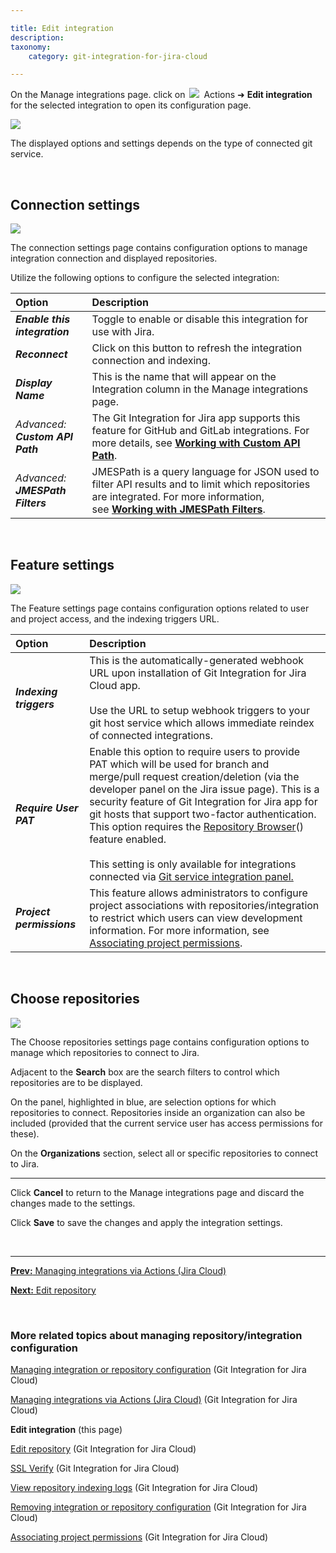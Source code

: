 ```yaml
---

title: Edit integration
description:
taxonomy:
    category: git-integration-for-jira-cloud

---
```


On the Manage integrations page. click on <img src='/wp-content/uploads/actions-icon.png' style='margin: 0 3px' /> Actions ➜ **Edit integration** for the selected integration to open its configuration page.

![](/wp-content/uploads/gij-gitcloud-manage-integration-actions-edit-cfg.png)

<div class="bbb-callout bbb--tip">
    <div class="irow">
    <div class="ilogobox">
        <span class="logoimg"></span>
    </div>
    <div class="imsgbox">
        The displayed options and settings depends on the type of connected git service.
    </div>
    </div>
</div>

&nbsp;

## Connection settings

![](/wp-content/uploads/gij-gitcloud-edit-integration-connection-cfg.png)

The connection settings page contains configuration options to manage integration connection and displayed repositories.

Utilize the following options to configure the selected integration:

| Option | Description |
| :--- | :--- |
| _**Enable this integration**_ | Toggle to enable or disable this integration for use with Jira. |
| _**Reconnect**_ | Click on this button to refresh the integration connection and indexing. |
| _**Display Name**_ | This is the name that will appear on the Integration column in the Manage integrations page. |
| _Advanced:_  <br>_**Custom API Path**_ | The Git Integration for Jira app supports this feature for GitHub and GitLab integrations. For more details, see [**Working with Custom API Path**](/git-integration-for-jira-cloud/working-with-custom-api-path-gij-cloud/). |
| _Advanced:_  <br>_**JMESPath Filters**_ | JMESPath is a query language for JSON used to filter API results and to limit which repositories are integrated. For more information, see [**Working with JMESPath Filters**](/git-integration-for-jira-cloud/working-with-jmespath-filters-gij-cloud/). |

&nbsp;

## Feature settings

![](/wp-content/uploads/gij-gitcloud-edit-integration-features-cfg.png)

The Feature settings page contains configuration options related to user and project access, and the indexing triggers URL.

| Option | Description |
| :--- | :--- |
| _**Indexing triggers**_ | This is the automatically-generated webhook URL upon installation of Git Integration for Jira Cloud app.<br><br>Use the URL to setup webhook triggers to your git host service which allows immediate reindex of connected integrations. |
| _**Require User PAT**_ | Enable this option to require users to provide PAT which will be used for branch and merge/pull request creation/deletion (via the developer panel on the Jira issue page). This is a security feature of Git Integration for Jira app for git hosts that support two-factor authentication.<br><div class="bbb-callout bbb--tip"><div class="irow"><div class="ilogobox"><span class="logoimg"></span></div><div class="imsgbox">This option requires the <a href='/git-integration-for-jira-cloud/repository-browser-gij-cloud'>Repository Browser</a>() feature enabled.</div></div></div><br><div class="bbb-callout bbb--info" style='margin-bottom:0px'><div class="irow"><div class="ilogobox"><span class="logoimg"></span></div><div class="imsgbox">This setting is only available for integrations connected via <a href='/git-integration-for-jira-cloud/introduction-to-git-integration-gij-cloud/'>Git service integration panel.</div></div></div> |
| _**Project permissions**_ | This feature allows administrators to configure project associations with repositories/integration to restrict which users can view development information. For more information, see [Associating project permissions](/git-integration-for-jira-cloud/associating-project-permissions-gij-cloud/). |

&nbsp;

## Choose repositories

![](/wp-content/uploads/gij-gitcloud-managed-ui-github-repo-sel.png)

The Choose repositories settings page contains configuration options to manage which repositories to connect to Jira.

Adjacent to the **Search** box are the search filters to control which repositories are to be displayed.

On the panel, highlighted in blue, are selection options for which repositories to connect. Repositories inside an organization can also be included (provided that the current service user has access permissions for these).

On the **Organizations** section, select all or specific repositories to connect to Jira.

* * *

Click **Cancel** to return to the Manage integrations page and discard the changes made to the settings.

Click **Save** to save the changes and apply the integration settings.

&nbsp;
* * *

[**Prev:** Managing integrations via Actions (Jira Cloud)](/git-integration-for-jira-cloud/managing-integrations-via-actions-jira-cloud-gij-cloud/)

[**Next:** Edit repository](/git-integration-for-jira-cloud/edit-repository-gij-cloud/)

&nbsp;

### More related topics about managing repository/integration configuration

[Managing integration or repository configuration](/git-integration-for-jira-cloud/managing-integration-or-repository-configuration-gij-cloud/) (Git Integration for Jira Cloud)

[Managing integrations via Actions (Jira Cloud)](/git-integration-for-jira-cloud/managing-integrations-via-actions-jira-cloud-gij-cloud/) (Git Integration for Jira Cloud)

**Edit integration** (this page)

[Edit repository](/git-integration-for-jira-cloud/edit-repository-gij-cloud/) (Git Integration for Jira Cloud)

[SSL Verify](/git-integration-for-jira-cloud/ssl-verify-gij-cloud/) (Git Integration for Jira Cloud)

[View repository indexing logs](/git-integration-for-jira-cloud/view-repository-indexing-logs-gij-cloud/) (Git Integration for Jira Cloud)

[Removing integration or repository configuration](/git-integration-for-jira-cloud/removing-integration-or-repository-configuration-gij-cloud/) (Git Integration for Jira Cloud)

[Associating project permissions](/git-integration-for-jira-cloud/associating-project-permissions-gij-cloud/) (Git Integration for Jira Cloud)

